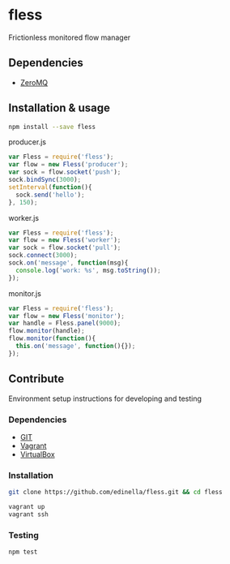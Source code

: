 # fless
Frictionless monitored flow manager

## Dependencies
* [ZeroMQ](http://www.zeromq.org)

## Installation & usage

```sh
npm install --save fless
```

producer.js
```js
var Fless = require('fless');
var flow = new Fless('producer');
var sock = flow.socket('push');
sock.bindSync(3000);
setInterval(function(){
  sock.send('hello');
}, 150);
```

worker.js
```js
var Fless = require('fless');
var flow = new Fless('worker');
var sock = flow.socket('pull');
sock.connect(3000);
sock.on('message', function(msg){
  console.log('work: %s', msg.toString());
});
```

monitor.js
```js
var Fless = require('fless');
var flow = new Fless('monitor');
var handle = Fless.panel(9000);
flow.monitor(handle);
flow.monitor(function(){
  this.on('message', function(){});
});
```

## Contribute
Environment setup instructions for developing and testing

### Dependencies
* [GIT](http://git-scm.com)
* [Vagrant](http://vagrantup.com)
* [VirtualBox](http://virtualbox.org)

### Installation

```sh
git clone https://github.com/edinella/fless.git && cd fless

vagrant up
vagrant ssh
```

### Testing

```js
npm test
```
